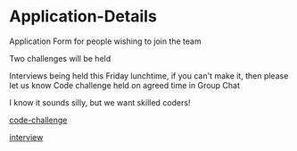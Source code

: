 # Application-Details
Application Form for people wishing to join the team


Two challenges will be held 

Interviews being held this Friday lunchtime, if you can\'t make it, then please let us know
Code challenge held on agreed time in Group Chat

I know it sounds silly, but we want skilled coders!


[code-challenge](http://github.com/GoneRogueProductions/Application-Details/blob/main/Markdown%20Files%20(READ%20ME!!)/code-challenge.md "code-challenge")


[interview](http://github.com/GoneRogueProductions/Application-Details/blob/main/Markdown%20Files%20(READ%20ME!!)/interview.md "interview")
